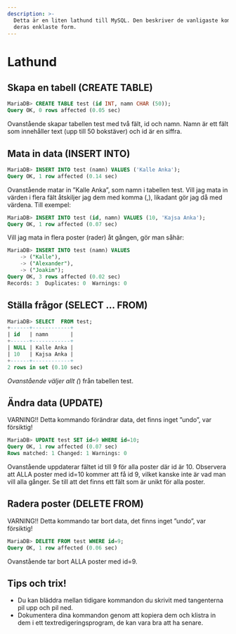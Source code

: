 ```yaml
---
description: >-
  Detta är en liten lathund till MySQL. Den beskriver de vanligaste kommandona i
  deras enklaste form.
---
```


# Lathund

## Skapa en tabell \(CREATE TABLE\) 

```sql
MariaDB> CREATE TABLE test (id INT, namn CHAR (50)); 
Query OK, 0 rows affected (0.05 sec) 
```

Ovanstående skapar tabellen test med två fält, id och namn. Namn är ett fält som innehåller text \(upp till 50 bokstäver\) och id är en siffra.

## Mata in data \(INSERT INTO\)

```sql
MariaDB> INSERT INTO test (namn) VALUES ('Kalle Anka'); 
Query OK, 1 row affected (0.14 sec) 
```

Ovanstående matar in ”Kalle Anka”, som namn i tabellen test. Vill jag mata in värden i flera fält åtskiljer jag dem med komma \(,\), likadant gör jag då med värdena. Till exempel:

```sql
MariaDB> INSERT INTO test (id, namn) VALUES (10, 'Kajsa Anka'); 
Query OK, 1 row affected (0.07 sec) 
```

Vill jag mata in flera poster \(rader\) åt gången, gör man såhär:

```sql
MariaDB> INSERT INTO test (namn) VALUES          
    -> ("Kalle"),
    -> ("Alexander"),
    -> ("Joakim");
Query OK, 3 rows affected (0.02 sec)
Records: 3  Duplicates: 0  Warnings: 0
```

## Ställa frågor \(SELECT ... FROM\) 

```sql
MariaDB> SELECT  FROM test; 
+------+------------+ 
| id   | namn       | 
+------+------------+ 
| NULL | Kalle Anka | 
| 10   | Kajsa Anka | 
+------+------------+ 
2 rows in set (0.10 sec) 
```

_Ovanstående väljer allt \(_\) från tabellen test. 

## Ändra data \(UPDATE\) 

VARNING!! Detta kommando förändrar data, det finns inget ”undo”, var försiktig! 

```sql
MariaDB> UPDATE test SET id=9 WHERE id=10; 
Query OK, 1 row affected (0.07 sec) 
Rows matched: 1 Changed: 1 Warnings: 0 
```

Ovanstående uppdaterar fältet id till 9 för alla poster där id är 10. Observera att ALLA poster med id=10 kommer att få id 9, vilket kanske inte är vad man vill alla gånger. Se till att det finns ett fält som är unikt för alla poster.

## Radera poster \(DELETE FROM\) 

VARNING!! Detta kommando tar bort data, det finns inget ”undo”, var försiktig! 

```sql
MariaDB> DELETE FROM test WHERE id=9; 
Query OK, 1 row affected (0.06 sec)
```

Ovanstående tar bort ALLA poster med id=9.

## Tips och trix! 

* Du kan bläddra mellan tidigare kommandon du skrivit med tangenterna pil upp och pil ned.
* Dokumentera dina kommandon genom att kopiera dem och klistra in dem i ett textredigeringsprogram, de kan vara bra att ha senare.

